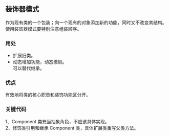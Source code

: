 ## 装饰器模式
作为现有类的一个包装；向一个现有的对象添加新的功能，同时又不改变其结构。  
使用装饰器模式要特别注意组装顺序。
### 用处
- 扩展旧类。
- 动态增加功能，动态撤销。  
可以替代继承。  
### 优点
有效地将类的核心职责和装饰功能区分开。
### 关键代码
1、Component 类充当抽象角色，不应该具体实现。   
2、修饰类引用和继承 Component 类，具体扩展类重写父类方法。
